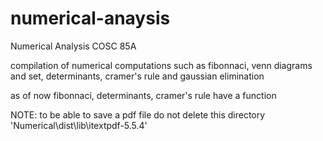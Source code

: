 # numerical-anaysis

Numerical Analysis
COSC 85A

compilation of numerical computations such as
fibonnaci, venn diagrams and set, determinants, cramer's rule and gaussian elimination

as of now fibonnaci, determinants, cramer's rule have a function

NOTE: 
to be able to save a pdf file do not delete this directory 'Numerical\dist\lib\itextpdf-5.5.4'
